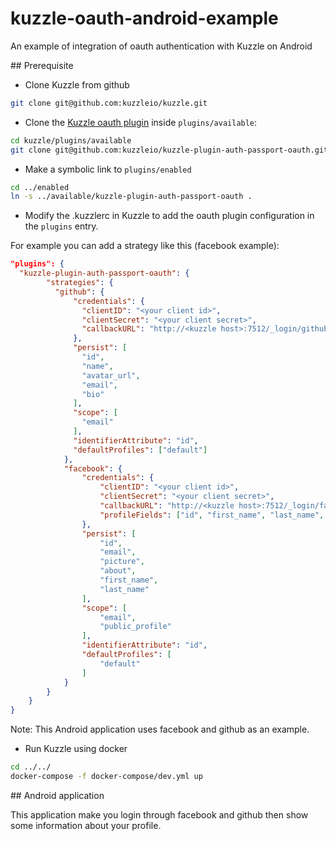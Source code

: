 # kuzzle-oauth-android-example
An example of integration of oauth authentication with Kuzzle on Android

## Prerequisite

- Clone Kuzzle from github

```sh
git clone git@github.com:kuzzleio/kuzzle.git
```

- Clone the [Kuzzle oauth plugin](https://github.com/kuzzleio/kuzzle-plugin-auth-passport-oauth) inside `plugins/available`:

```sh
cd kuzzle/plugins/available
git clone git@github.com:kuzzleio/kuzzle-plugin-auth-passport-oauth.git
```

- Make a symbolic link to `plugins/enabled`

```sh
cd ../enabled
ln -s ../available/kuzzle-plugin-auth-passport-oauth .
```

- Modify the .kuzzlerc in Kuzzle to add the oauth plugin configuration in the `plugins` entry.

For example you can add a strategy like this (facebook example):

```json
"plugins": {
  "kuzzle-plugin-auth-passport-oauth": {
        "strategies": {
          "github": {
              "credentials": {
                "clientID": "<your client id>",
                "clientSecret": "<your client secret>",
                "callbackURL": "http://<kuzzle host>:7512/_login/github"
              },
              "persist": [
                "id",
                "name",
                "avatar_url",
                "email",
                "bio"
              ],
              "scope": [
                "email"
              ],
              "identifierAttribute": "id",
              "defaultProfiles": ["default"]
            },
            "facebook": {
                "credentials": {
                    "clientID": "<your client id>",
                    "clientSecret": "<your client secret>",
                    "callbackURL": "http://<kuzzle host>:7512/_login/facebook",
                    "profileFields": ["id", "first_name", "last_name", "picture.type(large)", "email", "about"]
                },
                "persist": [
                    "id",
                    "email",
                    "picture",
                    "about",
                    "first_name",
                    "last_name"
		        ],
                "scope": [
                    "email",
                    "public_profile"
                ],
                "identifierAttribute": "id",
                "defaultProfiles": [
                    "default"
                ]
            }
        }
    }
}
```

Note: This Android application uses facebook and github as an example.

- Run Kuzzle using docker

```sh
cd ../../
docker-compose -f docker-compose/dev.yml up
```

## Android application

This application make you login through facebook and github then show some information about your profile.

